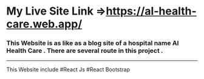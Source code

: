 My Live Site Link =>https://al-health-care.web.app/
=====================================================
### This Website is as like as a blog site of a hospital name Al Health Care . There are several route in this project . ###


------------------------------------------------
This Website include #React Js #React Bootstrap